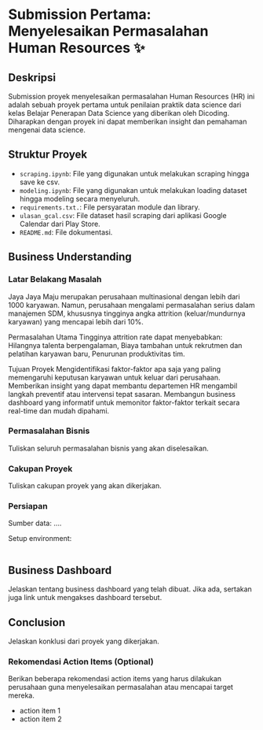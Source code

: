 # Submission Pertama: Menyelesaikan Permasalahan Human Resources ✨

## Deskripsi
Submission proyek menyelesaikan permasalahan Human Resources (HR) ini adalah sebuah proyek pertama untuk penilaian praktik data science dari kelas Belajar Penerapan Data Science yang diberikan oleh Dicoding. Diharapkan dengan proyek ini dapat memberikan insight dan pemahaman mengenai data science.

## Struktur Proyek
- `scraping.ipynb`: File yang digunakan untuk melakukan scraping hingga save ke csv.
- `modeling.ipynb`: File yang digunakan untuk melakukan loading dataset hingga modeling secara menyeluruh.
- `requirements.txt.`: File persyaratan module dan library.
- `ulasan_gcal.csv`: File dataset hasil scraping dari aplikasi Google Calendar dari Play Store.
- `README.md`: File dokumentasi.

## Business Understanding
### Latar Belakang Masalah
Jaya Jaya Maju merupakan perusahaan multinasional dengan lebih dari 1000 karyawan. Namun, perusahaan mengalami permasalahan serius dalam manajemen SDM, khususnya tingginya angka attrition (keluar/mundurnya karyawan) yang mencapai lebih dari 10%.

Permasalahan Utama
Tingginya attrition rate dapat menyebabkan:
Hilangnya talenta berpengalaman,
Biaya tambahan untuk rekrutmen dan pelatihan karyawan baru,
Penurunan produktivitas tim.

Tujuan Proyek
Mengidentifikasi faktor-faktor apa saja yang paling memengaruhi keputusan karyawan untuk keluar dari perusahaan.
Memberikan insight yang dapat membantu departemen HR mengambil langkah preventif atau intervensi tepat sasaran.
Membangun business dashboard yang informatif untuk memonitor faktor-faktor terkait secara real-time dan mudah dipahami.


### Permasalahan Bisnis
Tuliskan seluruh permasalahan bisnis yang akan diselesaikan.

### Cakupan Proyek
Tuliskan cakupan proyek yang akan dikerjakan.

### Persiapan
Sumber data: ....

Setup environment:

```

```

## Business Dashboard
Jelaskan tentang business dashboard yang telah dibuat. Jika ada, sertakan juga link untuk mengakses dashboard tersebut.

## Conclusion
Jelaskan konklusi dari proyek yang dikerjakan.

### Rekomendasi Action Items (Optional)
Berikan beberapa rekomendasi action items yang harus dilakukan perusahaan guna menyelesaikan permasalahan atau mencapai target mereka.
- action item 1
- action item 2
